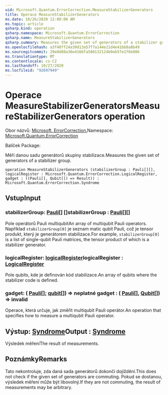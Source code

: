 ```yaml
---
uid: Microsoft.Quantum.ErrorCorrection.MeasureStabilizerGenerators
title: Operace MeasureStabilizerGenerators
ms.date: 10/26/2020 12:00:00 AM
ms.topic: article
qsharp.kind: operation
qsharp.namespace: Microsoft.Quantum.ErrorCorrection
qsharp.name: MeasureStabilizerGenerators
qsharp.summary: Measures the given set of generators of a stabilizer group.
ms.openlocfilehash: a3f48ff24a39d13a57f7a144e21d4e41bb8a8b49
ms.sourcegitcommit: 29e0d88a30e4166fa580132124b0eb57e1f0e986
ms.translationtype: MT
ms.contentlocale: cs-CZ
ms.lasthandoff: 10/27/2020
ms.locfileid: "92697949"
---
```

# <a name="measurestabilizergenerators-operation"></a><span data-ttu-id="908dd-102">Operace MeasureStabilizerGenerators</span><span class="sxs-lookup"><span data-stu-id="908dd-102">MeasureStabilizerGenerators operation</span></span>

<span data-ttu-id="908dd-103">Obor názvů: [Microsoft. ErrorCorrection.](xref:Microsoft.Quantum.ErrorCorrection)</span><span class="sxs-lookup"><span data-stu-id="908dd-103">Namespace: [Microsoft.Quantum.ErrorCorrection](xref:Microsoft.Quantum.ErrorCorrection)</span></span>

<span data-ttu-id="908dd-104">Balíček [](https://nuget.org/packages/)</span><span class="sxs-lookup"><span data-stu-id="908dd-104">Package: [](https://nuget.org/packages/)</span></span>


<span data-ttu-id="908dd-105">Měří danou sadu generátorů skupiny stabilizace.</span><span class="sxs-lookup"><span data-stu-id="908dd-105">Measures the given set of generators of a stabilizer group.</span></span>

```qsharp
operation MeasureStabilizerGenerators (stabilizerGroup : Pauli[][], logicalRegister : Microsoft.Quantum.ErrorCorrection.LogicalRegister, gadget : ((Pauli[], Qubit[]) => Result)) : Microsoft.Quantum.ErrorCorrection.Syndrome
```


## <a name="input"></a><span data-ttu-id="908dd-106">Vstup</span><span class="sxs-lookup"><span data-stu-id="908dd-106">Input</span></span>

### <a name="stabilizergroup--pauli"></a><span data-ttu-id="908dd-107">stabilizerGroup: [Pauli](xref:microsoft.quantum.lang-ref.pauli)[] []</span><span class="sxs-lookup"><span data-stu-id="908dd-107">stabilizerGroup : [Pauli](xref:microsoft.quantum.lang-ref.pauli)[][]</span></span>

<span data-ttu-id="908dd-108">Pole operátorů Pauli multiqubit</span><span class="sxs-lookup"><span data-stu-id="908dd-108">An array of multiqubit Pauli operators.</span></span>
<span data-ttu-id="908dd-109">Například `stabilizerGroup[0]` je seznam matic qubit Pauli, což je tensor produkt, který je generátorem stabilizace.</span><span class="sxs-lookup"><span data-stu-id="908dd-109">For example, `stabilizerGroup[0]` is a list of single-qubit Pauli matrices, the tensor product of which is a stabilizer generator.</span></span>


### <a name="logicalregister--logicalregister"></a><span data-ttu-id="908dd-110">logicalRegister: [logicalRegister](xref:Microsoft.Quantum.ErrorCorrection.LogicalRegister)</span><span class="sxs-lookup"><span data-stu-id="908dd-110">logicalRegister : [LogicalRegister](xref:Microsoft.Quantum.ErrorCorrection.LogicalRegister)</span></span>

<span data-ttu-id="908dd-111">Pole qubits, kde je definován kód stabilizace.</span><span class="sxs-lookup"><span data-stu-id="908dd-111">An array of qubits where the stabilizer code is defined.</span></span>


### <a name="gadget--pauliqubit--__invalidresult__"></a><span data-ttu-id="908dd-112">gadget: ( [Pauli](xref:microsoft.quantum.lang-ref.pauli)[]; [qubit](xref:microsoft.quantum.lang-ref.qubit)[]) => __neplatné <Result>__</span><span class="sxs-lookup"><span data-stu-id="908dd-112">gadget : ( [Pauli](xref:microsoft.quantum.lang-ref.pauli)[], [Qubit](xref:microsoft.quantum.lang-ref.qubit)[]) => __invalid<Result>__</span></span> 

<span data-ttu-id="908dd-113">Operace, která určuje, jak změřit multiqubit Pauli operátor.</span><span class="sxs-lookup"><span data-stu-id="908dd-113">An operation that specifies how to measure a multiqubit Pauli operator.</span></span>



## <a name="output--syndrome"></a><span data-ttu-id="908dd-114">Výstup: [Syndrome](xref:Microsoft.Quantum.ErrorCorrection.Syndrome)</span><span class="sxs-lookup"><span data-stu-id="908dd-114">Output : [Syndrome](xref:Microsoft.Quantum.ErrorCorrection.Syndrome)</span></span>

<span data-ttu-id="908dd-115">Výsledek měření</span><span class="sxs-lookup"><span data-stu-id="908dd-115">The result of measurements.</span></span>

## <a name="remarks"></a><span data-ttu-id="908dd-116">Poznámky</span><span class="sxs-lookup"><span data-stu-id="908dd-116">Remarks</span></span>

<span data-ttu-id="908dd-117">Tato nekontroluje, zda daná sada generátorů dokončí dojíždění.</span><span class="sxs-lookup"><span data-stu-id="908dd-117">This does not check if the given set of generators are commuting.</span></span>
<span data-ttu-id="908dd-118">Pokud se dostanou, výsledek měření může být libovolný.</span><span class="sxs-lookup"><span data-stu-id="908dd-118">If they are not commuting, the result of measurements may be arbitrary.</span></span>
